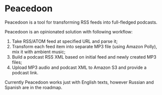 # Peacedoon

Peacedoon is a tool for transforming RSS feeds into full-fledged podcasts.

Peacedoon is an opinionated solution with following workflow:

1. Take RSS/ATOM feed at specified URL and parse it;
2. Transform each feed item into separate MP3 file (using Amazon Polly), mix it with ambient music;
3. Build a podcast RSS XML based on initial feed and newly created MP3 files;
4. Upload MP3 audio and podcast XML to Amazon S3 and provide a podcast link.

Currently Peacedoon works just with English texts, however Russian and Spanish are in the roadmap.